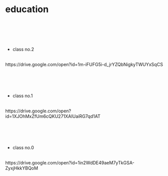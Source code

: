 # education
<br>
<br>
<br>
<br>

- class no.2
<br>
https://drive.google.com/open?id=1m-iFUFG5i-d_jrYZQbNigkyTWUYxSqCS<br>
<br>
<br>
<br>
<br>

- class no.1
<br>
https://drive.google.com/open?id=1XJOhMxZfUm6cQKU271XAIUaiRG7qd1AT<br>
<br>
<br>
<br>
<br>

- class no.0
<br>
https://drive.google.com/open?id=1in2WdDE49aeM7yTkGSA-ZyxjHkkYBQoM
